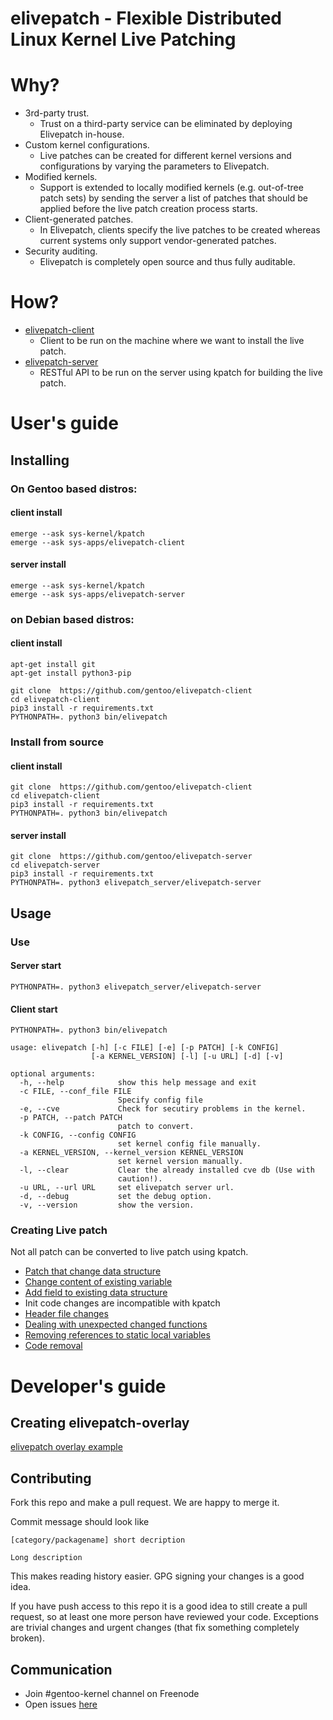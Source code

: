 # elivepatch - Flexible Distributed Linux Kernel Live Patching

# Why?

* 3rd-party trust.
  * Trust on a third-party service can be eliminated by deploying Elivepatch in-house.
* Custom kernel configurations.
  * Live patches can be created for different kernel versions and configurations by varying the parameters to Elivepatch.
* Modified kernels.
  * Support is extended to locally modified kernels (e.g. out-of-tree patch sets) by sending the server a list of patches that should be applied before the live patch creation process starts.
* Client-generated patches.
  * In Elivepatch, clients specify the live patches to be created whereas current systems only support vendor-generated patches.
* Security auditing.
  * Elivepatch is completely open source and thus fully auditable. 

# How?

* [elivepatch-client](https://github.com/gentoo/elivepatch-client)
  * Client to be run on the machine where we want to install the live patch.
* [elivepatch-server](https://github.com/gentoo/elivepatch-server)
  * RESTful API to be run on the server using kpatch for building the live patch.

# User's guide

## Installing

### On Gentoo based distros:

#### client install

    emerge --ask sys-kernel/kpatch
    emerge --ask sys-apps/elivepatch-client

#### server install

    emerge --ask sys-kernel/kpatch
    emerge --ask sys-apps/elivepatch-server

### on Debian based distros:

#### client install

```
apt-get install git
apt-get install python3-pip

git clone  https://github.com/gentoo/elivepatch-client
cd elivepatch-client
pip3 install -r requirements.txt
PYTHONPATH=. python3 bin/elivepatch
```


### Install from source
#### client install

```
git clone  https://github.com/gentoo/elivepatch-client
cd elivepatch-client
pip3 install -r requirements.txt
PYTHONPATH=. python3 bin/elivepatch
```
#### server install

```
git clone  https://github.com/gentoo/elivepatch-server
cd elivepatch-server
pip3 install -r requirements.txt
PYTHONPATH=. python3 elivepatch_server/elivepatch-server
```
## Usage

### Use

#### Server start

    PYTHONPATH=. python3 elivepatch_server/elivepatch-server

#### Client start

    PYTHONPATH=. python3 bin/elivepatch

```
usage: elivepatch [-h] [-c FILE] [-e] [-p PATCH] [-k CONFIG]
                  [-a KERNEL_VERSION] [-l] [-u URL] [-d] [-v]

optional arguments:
  -h, --help            show this help message and exit
  -c FILE, --conf_file FILE
                        Specify config file
  -e, --cve             Check for secutiry problems in the kernel.
  -p PATCH, --patch PATCH
                        patch to convert.
  -k CONFIG, --config CONFIG
                        set kernel config file manually.
  -a KERNEL_VERSION, --kernel_version KERNEL_VERSION
                        set kernel version manually.
  -l, --clear           Clear the already installed cve db (Use with
                        caution!).
  -u URL, --url URL     set elivepatch server url.
  -d, --debug           set the debug option.
  -v, --version         show the version.
```
### Creating Live patch
Not all patch can be converted to live patch using kpatch.
* [Patch that change data structure](https://github.com/dynup/kpatch/blob/master/doc/patch-author-guide.md#change-the-code-which-uses-the-data-structure)
* [Change content of existing variable](https://github.com/dynup/kpatch/blob/master/doc/patch-author-guide.md#use-a-kpatch-load-hook)
* [Add field to existing data structure](https://github.com/dynup/kpatch/blob/master/doc/patch-author-guide.md#use-a-shadow-variable)
* Init code changes are incompatible with kpatch
* [Header file changes](https://github.com/dynup/kpatch/blob/master/doc/patch-author-guide.md#header-file-changes)
* [Dealing with unexpected changed functions](https://github.com/dynup/kpatch/blob/master/doc/patch-author-guide.md#dealing-with-unexpected-changed-functions)
* [Removing references to static local variables](https://github.com/dynup/kpatch/blob/master/doc/patch-author-guide.md#removing-references-to-static-local-variables)
* [Code removal](https://github.com/dynup/kpatch/blob/master/doc/patch-author-guide.md#code-removal)


# Developer's guide

## Creating elivepatch-overlay
[elivepatch overlay example](https://github.com/aliceinwire/elivepatch-overlay)

## Contributing

Fork this repo and make a pull request. We are happy to merge it.

Commit message should look like

```
[category/packagename] short decription

Long description
```

This makes reading history easier. GPG signing your changes is a good idea.

If you have push access to this repo it is a good idea to still create a pull request,
so at least one more person have reviewed your code.
Exceptions are trivial changes and urgent changes (that fix something completely broken).

## Communication

 - Join #gentoo-kernel channel on Freenode
 - Open issues [here](https://github.com/gentoo/elivepatch-client/issues)
